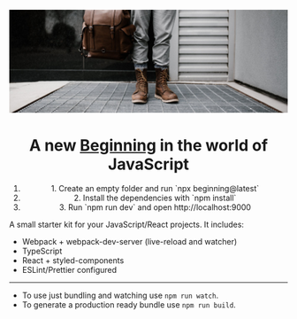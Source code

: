 ![Hipster](assets/pexels-photo-2453823.jpeg)

<h1 align="center">A new <u>Beginning</u> in the world of JavaScript</h1>

<div align="center">
  <ol>
    <li>1. Create an empty folder and run `npx beginning@latest`</li>
    <li>2. Install the dependencies with `npm install`</li>
    <li>3. Run `npm run dev` and open http://localhost:9000</li>
  </ol>
</div>

A small starter kit for your JavaScript/React projects. It includes:

* Webpack + webpack-dev-server (live-reload and watcher)
* TypeScript
* React + styled-components
* ESLint/Prettier configured

--- 

* To use just bundling and watching use `npm run watch`.
* To generate a production ready bundle use `npm run build`.
